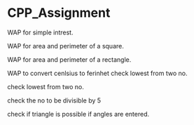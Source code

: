 # CPP_Assignment

WAP for simple intrest.  

WAP for area and perimeter of a square.  

WAP for area and perimeter of a rectangle.  

WAP to convert cenlsius to ferinhet  check lowest from two no.  

check lowest from two no.

check the no to be divisible by 5  

check if triangle is possible if angles are entered.
